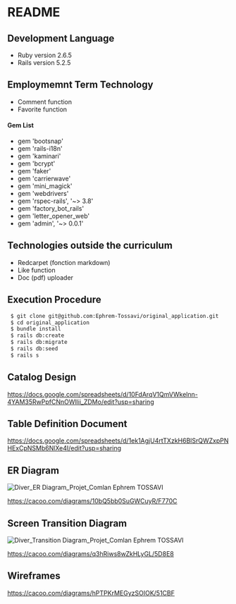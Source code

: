 # README

## Development Language

* Ruby version 2.6.5
* Rails version 5.2.5

## Employmemnt Term Technology

* Comment function
* Favorite function

#### Gem List
* gem 'bootsnap'
* gem 'rails-i18n'
* gem 'kaminari'
* gem 'bcrypt'
* gem 'faker'
* gem 'carrierwave'
* gem 'mini_magick'
* gem 'webdrivers'
* gem 'rspec-rails', '~> 3.8'
* gem 'factory_bot_rails'
* gem 'letter_opener_web'
* gem 'admin', '~> 0.0.1'

## Technologies outside the curriculum

* Redcarpet (fonction markdown)
* Like function
* Doc (pdf) uploader

## Execution Procedure

```bash
 $ git clone git@github.com:Ephrem-Tossavi/original_application.git
 $ cd original_application
 $ bundle install
 $ rails db:create
 $ rails db:migrate
 $ rails db:seed
 $ rails s
```

## Catalog Design

https://docs.google.com/spreadsheets/d/10FdArqV1QmVWkelnn-4YAM35RwPpfCNnOWllii_ZDMo/edit?usp=sharing

## Table Definition Document

https://docs.google.com/spreadsheets/d/1ek1AgjU4rtTXzkH6BlSrQWZxpPNHExCpNSMb6NlXe4I/edit?usp=sharing

## ER Diagram

![Diver_ER Diagram_Projet_Comlan Ephrem TOSSAVI](https://user-images.githubusercontent.com/86933926/136940172-d2271648-3b11-4064-856b-db97f6aaa046.png)

https://cacoo.com/diagrams/10bQ5bb0SuGWCuyR/F770C

## Screen Transition Diagram

![Diver_Transition Diagram_Projet_Comlan Ephrem TOSSAVI](https://user-images.githubusercontent.com/86933926/136867483-ecdade12-1f81-46cb-8a50-1a5b01ee11ed.png)

https://cacoo.com/diagrams/q3hRiws8wZkHLyGL/5D8E8

## Wireframes

https://cacoo.com/diagrams/hPTPKrMEGyzSOIOK/51CBF
